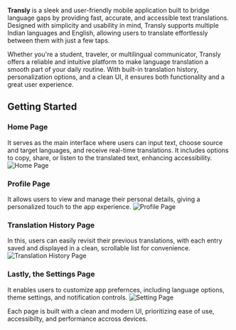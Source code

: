 **Transly** is a sleek and user-friendly mobile application built to bridge language gaps by providing fast, accurate, and accessible text translations. Designed with simplicity and usability in mind, Transly supports multiple Indian languages and English, allowing users to translate effortlessly between them with just a few taps.

Whether you're a student, traveler, or multilingual communicator, Transly offers a reliable and intuitive platform to make language translation a smooth part of your daily routine. With built-in translation history, personalization options, and a clean UI, it ensures both functionality and a great user experience.

## Getting Started

### Home Page
It serves as the main interface where users can input text, choose source and target languages, and receive real-time translations. It includes options to copy, share, or listen to the translated text, enhancing accessibility. ![Home Page](https://github.com/Meena-ksh1/Transly/issues/1#issue-3093228956)

### Profile Page
It allows users to view and manage their personal details, giving a personalized touch to the app experience. ![Profile Page](https://github.com/Meena-ksh1/Transly/issues/4#issue-3093237043)

### Translation History Page
In this, users can easily revisit their previous translations, with each entry saved and displayed in a clean, scrollable list for convenience.![Translation History Page](https://github.com/Meena-ksh1/Transly/issues/3#issue-3093235977)

### Lastly, the Settings Page
It enables users to customize app prefernces, including language options, theme settings, and notification controls. ![Setting Page](https://github.com/Meena-ksh1/Transly/issues/2#issue-3093233184)

Each page is built with a clean and modern UI, prioritizing ease of use, accessibilty, and performance accross devices.
